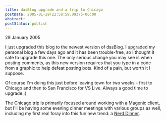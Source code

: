 ```yaml
---
title: dasBlog upgrade and a trip to Chicago
postDate: 2005-01-29T22:58:59.09375-06:00
abstract: 
postStatus: publish
---
```

29 January 2005

I just upgraded this blog to the newest version of dasBlog. I upgraded my personal blog a few days ago and it has been trouble-free, so I thought it safe to upgrade this one. The only serious change you may see is when posting comments, as this new version requires that you type in a code from a graphic to help defeat posting bots. Kind of a pain, but worth it I suppose.

Of course I'm doing this just before leaving town for two weeks - first to Chicago and then to San Francisco for VS Live. Always a good time to upgrade ;)

The Chicago trip is primarily focused around working with a [Magenic](http://www.magenic.com) client, but I'll be having some evening dinner meetings with various groups as well, including my first real foray into this fun new trend: a [Nerd Dinner](http://nerddinner.com/blogs/chicago/archive/2005/01/19/486.aspx).
